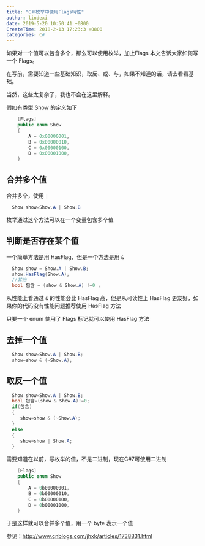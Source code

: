 ```yaml
---
title: "C＃枚举中使用Flags特性"
author: lindexi
date: 2019-5-20 10:50:41 +0800
CreateTime: 2018-2-13 17:23:3 +0800
categories: C#
---
```


如果对一个值可以包含多个，那么可以使用枚举，加上Flags
本文告诉大家如何写一个 Flags。

<!--more-->



<div id="toc"></div>

在写前，需要知道一些基础知识，取反、或、与，如果不知道的话，请去看看基础。

当然，这些太复杂了，我也不会在这里解释。

假如有类型 Show 的定义如下


```csharp
    [Flags]
    public enum Show
    {
        A = 0x00000001,
        B = 0x00000010,
        C = 0x00000100,
        D = 0x00001000,
    }
```


## 合并多个值

合并多个，使用 `|`


```csharp
  Show show=Show.A | Show.B
```

枚举通过这个方法可以在一个变量包含多个值

## 判断是否存在某个值

一个简单方法是用 HasFlag，但是一个方法是用 `&` 


```csharp
  Show show = Show.A | Show.B;
  show.HasFlag(Show.A);
  //其他
  bool 包含 = (show & Show.A) !=0 ;
```

从性能上看通过 `&` 的性能会比 HasFlag 高，但是从可读性上 HasFlag 更友好，如果你的代码没有性能问题推荐使用 HasFlag 方法

只要一个 enum 使用了 Flags 标记就可以使用 HasFlag 方法

## 去掉一个值

```csharp
  Show show=Show.A | Show.B;
  show=show & (~Show.A);
```

## 取反一个值


```csharp
  Show show=Show.A | Show.B;
  bool 包含=(show & Show.A)!=0;
  if(包含)
  {
     show=show & (~Show.A);
  }
  else
  {
     show=show | Show.A;
  }
```

需要知道在以前，写枚举的值，不是二进制，现在C#7可使用二进制


```csharp
    [Flags]
    public enum Show
    {
        A = 0b00000001,
        B = 0b00000010,
        C = 0b00000100,
        D = 0b00001000,
    }
```

于是这样就可以合并多个值，用一个 byte 表示一个值

参见：http://www.cnblogs.com/jhxk/articles/1738831.html

